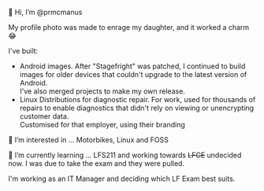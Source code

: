 👋 Hi, I’m @prmcmanus

My profile photo was made to enrage my daughter, and it worked a charm 😂

I've built: 
- Android images. After "Stagefright" was patched, I continued to build images for older devices that couldn't upgrade to the latest version of Android.  
I've also merged projects to make my own release.
- Linux Distributions for diagnostic repair. For work, used for thousands of repairs to enable diagnostics that didn't rely on viewing or unencrypting customer data.  
Customised for that employer, using their branding

👀 I’m interested in ... Motorbikes, Linux and FOSS

🌱 I’m currently learning ... LFS211 and working towards ~~LFCE~~ undecided now. I was due to take the exam and they were pulled.

I'm working as an IT Manager and deciding which LF Exam best suits. 





<!---
- 👀 I’m interested in ...
- 🌱 I’m currently learning ...
- 💞️ I’m looking to collaborate on ...
- 📫 How to reach me ...
--->


<!---
prmcmanus/prmcmanus is a ✨ special ✨ repository because its `README.md` (this file) appears on your GitHub profile.
You can click the Preview link to take a look at your changes.
--->
